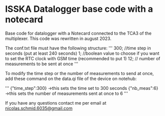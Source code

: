 # ISSKA Datalogger base code with a notecard
Base code for datalogger with a Notecard connected to the TCA3 of the multiplexer. This code was rewritten in august 2023.

The conf.txt file must have the following structure:
'''
300; //time step in seconds (put at least 240 seconds)
1; //boolean value to choose if you want to set the RTC clock with GSM time (recommended to put 1)
12; // number of measurements to be sent at once
'''

To modify the time step or the number of measurements to send at once, add these command on the data.qi file of the device on notehub:

'''
{"time_step":300} ->this sets the time set to 300 seconds
{"nb_meas":6} ->this sets the number of measurements sent at once to 6
'''

If you have any questions contact me per email at nicolas.schmid.6035@gmail.com
